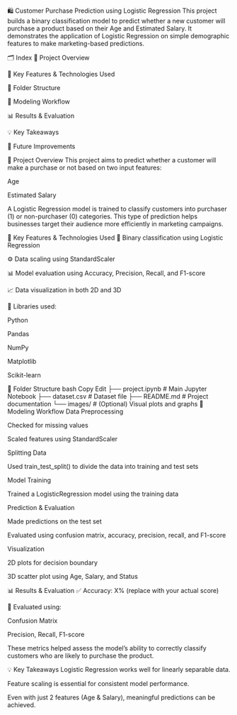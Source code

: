🛍️ Customer Purchase Prediction using Logistic Regression
This project builds a binary classification model to predict whether a new customer will purchase a product based on their Age and Estimated Salary. It demonstrates the application of Logistic Regression on simple demographic features to make marketing-based predictions.

🗂️ Index
📌 Project Overview

🚀 Key Features & Technologies Used

📁 Folder Structure

🧠 Modeling Workflow

📊 Results & Evaluation

💡 Key Takeaways

🔧 Future Improvements

📌 Project Overview
This project aims to predict whether a customer will make a purchase or not based on two input features:

Age

Estimated Salary

A Logistic Regression model is trained to classify customers into purchaser (1) or non-purchaser (0) categories. This type of prediction helps businesses target their audience more efficiently in marketing campaigns.

🚀 Key Features & Technologies Used
🔢 Binary classification using Logistic Regression

⚙️ Data scaling using StandardScaler

📊 Model evaluation using Accuracy, Precision, Recall, and F1-score

📈 Data visualization in both 2D and 3D

🐍 Libraries used:

Python

Pandas

NumPy

Matplotlib

Scikit-learn

📁 Folder Structure
bash
Copy
Edit
├── project.ipynb          # Main Jupyter Notebook
├── dataset.csv            # Dataset file
├── README.md              # Project documentation
└── images/                # (Optional) Visual plots and graphs
🧠 Modeling Workflow
Data Preprocessing

Checked for missing values

Scaled features using StandardScaler

Splitting Data

Used train_test_split() to divide the data into training and test sets

Model Training

Trained a LogisticRegression model using the training data

Prediction & Evaluation

Made predictions on the test set

Evaluated using confusion matrix, accuracy, precision, recall, and F1-score

Visualization

2D plots for decision boundary

3D scatter plot using Age, Salary, and Status

📊 Results & Evaluation
✅ Accuracy: X% (replace with your actual score)

📌 Evaluated using:

Confusion Matrix

Precision, Recall, F1-score

These metrics helped assess the model’s ability to correctly classify customers who are likely to purchase the product.

💡 Key Takeaways
Logistic Regression works well for linearly separable data.

Feature scaling is essential for consistent model performance.

Even with just 2 features (Age & Salary), meaningful predictions can be achieved.
